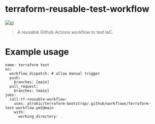 # terraform-reusable-test-workflow

[![ci](https://github.com/atrakic/terraform-test-workflow/actions/workflows/ci.yml/badge.svg)](https://github.com/atrakic/terraform-test-workflow/actions/workflows/ci.yml)

> A reusable Github Actions workflow to test IaC.


# Example usage

```
name: terraform test
on:
  workflow_dispatch: # allow manual trigger
  push:
    branches: [main]
  pull_request:
    branches: [main]
jobs:
  call-tf-reusable-workflow:
    uses: atrakic/terraform-bootstrap/.github/workflows/terraform-test-workflow.yml@main
    with:
      working_directory: .
```
